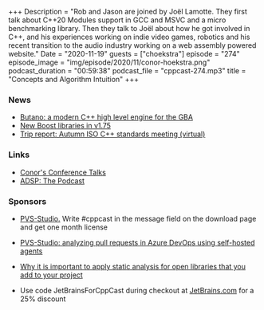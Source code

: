 +++
Description = "Rob and Jason are joined by Joël Lamotte. They first talk about C++20 Modules support in GCC and MSVC and a micro benchmarking library. Then they talk to Joël about how he got involved in C++, and his experiences working on indie video games, robotics and his recent transition to the audio industry working on a web assembly powered website."
Date = "2020-11-19"
guests = ["choekstra"]
episode = "274"
episode_image = "img/episode/2020/11/conor-hoekstra.png"
podcast_duration = "00:59:38"
podcast_file = "cppcast-274.mp3"
title = "Concepts and Algorithm Intuition"
+++

### News ###

 - [Butano: a modern C++ high level engine for the GBA](https://old.reddit.com/r/cpp/comments/jrjj2n/butano_a_modern_c_high_level_engine_for_the_gba/)
 - [New Boost libraries in v1.75](https://www.boost.org/users/history/in_progress.html)
 - [Trip report: Autumn ISO C++ standards meeting (virtual)](https://herbsutter.com/2020/11/13/trip-report-autumn-iso-c-standards-meeting-virtual/)

### Links ###

 - [Conor's Conference Talks](https://github.com/codereport/Talks/blob/master/README.md)
 - [ADSP: The Podcast](https://adspthepodcast.com/)

### Sponsors ###

- [PVS-Studio.](https://www.viva64.com/pvs-download-cppcast-t) Write #cppcast in the message field on the download page and get one month license
- [PVS-Studio: analyzing pull requests in Azure DevOps using self-hosted agents](https://www.viva64.com/pvs-azure-devops)
- [Why it is important to apply static analysis for open libraries that you add to your project](https://www.viva64.com/pvs-open-libraries)

- Use code JetBrainsForCppCast during checkout at [JetBrains.com](http://www.jetbrains.com/) for a 25% discount